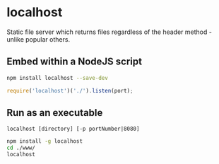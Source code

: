 # localhost

Static file server which returns files regardless of the header method - unlike popular others.


## Embed within a NodeJS script
```bash
npm install localhost --save-dev
```
```javascript
require('localhost')('./').listen(port);
```

## Run as an executable
`localhost [directory] [-p portNumber|8080]`

```bash
npm install -g localhost
cd ./www/
localhost
```
